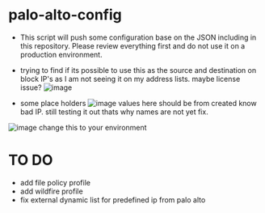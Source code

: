 # palo-alto-config
- This script will push some configuration base on the JSON including in this repository. Please review everything first
and do not use it on a production environment.

- trying to find if its possible to use this as the source and destination on block IP's as I am not seeing it on my address lists. maybe license issue?
![image](https://github.com/romarroca/palo-alto-config/assets/87074019/972a11f9-38d6-4ea2-9926-bc6c9415c913)

- some place holders
![image](https://github.com/romarroca/palo-alto-config/assets/87074019/917d8dac-ae62-4b80-8b18-ab6a6bbe18a3)
 values here should be from created know bad IP. still testing it out thats why names are not yet fix.

![image](https://github.com/romarroca/palo-alto-config/assets/87074019/6e48c684-89dd-4348-8a33-f428e3a117df)
 change this to your environment

# TO DO
- add file policy profile
- add wildfire profile
- fix external dynamic list for predefined ip from palo alto
